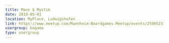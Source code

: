 ```yaml
---
title: Maus & Mystik 
date: 2019-05-01
location: MyPlace, Ludwigshafen
link: https://www.meetup.com/Mannheim-Boardgames-Meetup/events/259852312/
usergroup: bogama
type: usergroup
---
```


